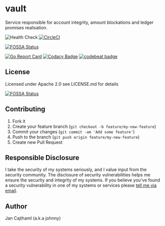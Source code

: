 # vault

Service responsible for account integrity, amount blockations and ledger promises realisation.

![Health Check](https://github.com/jancajthaml-openbank/vault/workflows/Health%20Check/badge.svg)
[![CircleCI](https://circleci.com/gh/jancajthaml-openbank/vault/tree/main.svg?style=shield)](https://circleci.com/gh/jancajthaml-openbank/vault/tree/main)

[![FOSSA Status](https://app.fossa.com/api/projects/git%2Bgithub.com%2Fjancajthaml-openbank%2Fvault.svg?type=shield)](https://app.fossa.com/projects/git%2Bgithub.com%2Fjancajthaml-openbank%2Fvault?ref=badge_shield)

[![Go Report Card](https://goreportcard.com/badge/github.com/jancajthaml-openbank/vault)](https://goreportcard.com/report/github.com/jancajthaml-openbank/vault) [![Codacy Badge](https://api.codacy.com/project/badge/Grade/a7937e961c7d453288ef469a1ecdac7a)](https://www.codacy.com/app/jancajthaml-openbank/vault?utm_source=github.com&amp;utm_medium=referral&amp;utm_content=jancajthaml-openbank/vault&amp;utm_campaign=Badge_Grade) [![codebeat badge](https://codebeat.co/badges/01fcc4c7-cb8a-4964-94e9-03b4b65500dc)](https://codebeat.co/projects/github-com-jancajthaml-openbank-vault-main)

## License

Licensed under Apache 2.0 see LICENSE.md for details

[![FOSSA Status](https://app.fossa.com/api/projects/git%2Bgithub.com%2Fjancajthaml-openbank%2Fvault.svg?type=large)](https://app.fossa.com/projects/git%2Bgithub.com%2Fjancajthaml-openbank%2Fvault?ref=badge_large)

## Contributing

1. Fork it
2. Create your feature branch (`git checkout -b feature/my-new-feature`)
3. Commit your changes (`git commit -am 'Add some feature'`)
4. Push to the branch (`git push origin feature/my-new-feature`)
5. Create new Pull Request

## Responsible Disclosure

I take the security of my systems seriously, and I value input from the security community. The disclosure of security vulnerabilities helps me ensure the security and integrity of my systems. If you believe you've found a security vulnerability in one of my systems or services please [tell me via email](mailto:jan.cajthaml@gmail.com).

## Author

Jan Cajthaml (a.k.a johnny)
